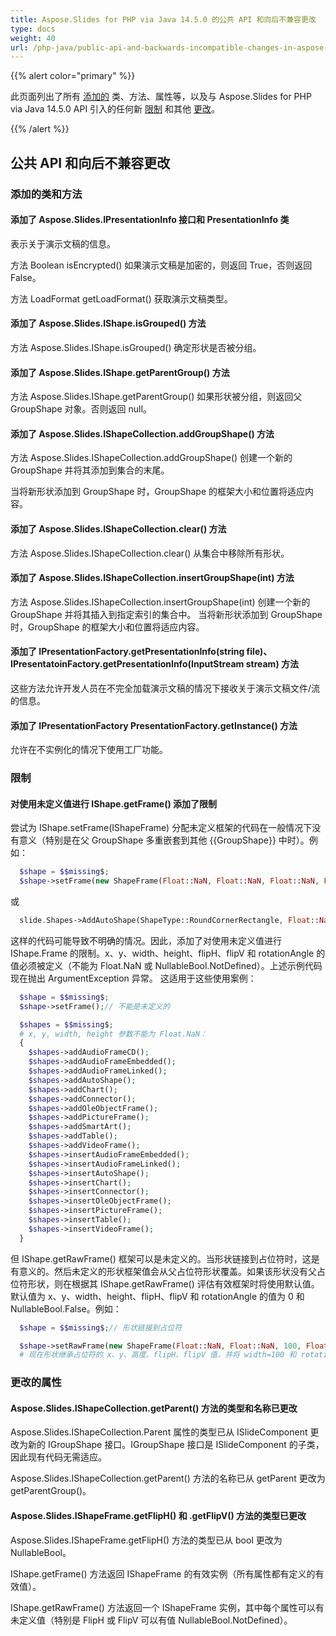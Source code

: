 ```yaml
---
title: Aspose.Slides for PHP via Java 14.5.0 的公共 API 和向后不兼容更改
type: docs
weight: 40
url: /php-java/public-api-and-backwards-incompatible-changes-in-aspose-slides-for-java-14-5-0/
---
```


{{% alert color="primary" %}} 

此页面列出了所有 [添加的](/slides/php-java/public-api-and-backwards-incompatible-changes-in-aspose-slides-for-java-14-5-0/) 类、方法、属性等，以及与 Aspose.Slides for PHP via Java 14.5.0 API 引入的任何新 [限制](/slides/php-java/public-api-and-backwards-incompatible-changes-in-aspose-slides-for-java-14-5-0/) 和其他 [更改](/slides/php-java/public-api-and-backwards-incompatible-changes-in-aspose-slides-for-java-14-5-0/)。

{{% /alert %}} 
## **公共 API 和向后不兼容更改**
### **添加的类和方法**
#### **添加了 Aspose.Slides.IPresentationInfo 接口和 PresentationInfo 类**
表示关于演示文稿的信息。

方法 Boolean isEncrypted() 如果演示文稿是加密的，则返回 True，否则返回 False。

方法 LoadFormat getLoadFormat() 获取演示文稿类型。
#### **添加了 Aspose.Slides.IShape.isGrouped() 方法**
方法 Aspose.Slides.IShape.isGrouped() 确定形状是否被分组。
#### **添加了 Aspose.Slides.IShape.getParentGroup() 方法**
方法 Aspose.Slides.IShape.getParentGroup() 如果形状被分组，则返回父 GroupShape 对象。否则返回 null。
#### **添加了 Aspose.Slides.IShapeCollection.addGroupShape() 方法**
方法 Aspose.Slides.IShapeCollection.addGroupShape() 创建一个新的 GroupShape 并将其添加到集合的末尾。

当将新形状添加到 GroupShape 时，GroupShape 的框架大小和位置将适应内容。
#### **添加了 Aspose.Slides.IShapeCollection.clear() 方法**
方法 Aspose.Slides.IShapeCollection.clear() 从集合中移除所有形状。
#### **添加了 Aspose.Slides.IShapeCollection.insertGroupShape(int) 方法**
方法 Aspose.Slides.IShapeCollection.insertGroupShape(int) 创建一个新的 GroupShape 并将其插入到指定索引的集合中。
当将新形状添加到 GroupShape 时，GroupShape 的框架大小和位置将适应内容。
#### **添加了 IPresentationFactory.getPresentationInfo(string file)、IPresentatoinFactory.getPresentationInfo(InputStream stream) 方法**
这些方法允许开发人员在不完全加载演示文稿的情况下接收关于演示文稿文件/流的信息。
#### **添加了 IPresentationFactory PresentationFactory.getInstance() 方法**
允许在不实例化的情况下使用工厂功能。
### **限制**
#### **对使用未定义值进行 IShape.getFrame() 添加了限制**
尝试为 IShape.setFrame(IShapeFrame) 分配未定义框架的代码在一般情况下没有意义（特别是在父 GroupShape 多重嵌套到其他 {{GroupShape}} 中时）。例如：

```php
  $shape = $$missing$;
  $shape->setFrame(new ShapeFrame(Float::NaN, Float::NaN, Float::NaN, Float::NaN, NullableBool::NotDefined, NullableBool::NotDefined, Float::NaN));

```

或

```php
  slide.Shapes->AddAutoShape(ShapeType::RoundCornerRectangle, Float::NaN, Float::NaN, Float::NaN, Float::NaN);

```

这样的代码可能导致不明确的情况。因此，添加了对使用未定义值进行 IShape.Frame 的限制。x、y、width、height、flipH、flipV 和 rotationAngle 的值必须被定义（不能为 Float.NaN 或 NullableBool.NotDefined）。上述示例代码现在抛出 ArgumentException 异常。
这适用于这些使用案例：

```php
  $shape = $$missing$;
  $shape->setFrame();// 不能是未定义的

  $shapes = $$missing$;
  # x, y, width, height 参数不能为 Float.NaN：
  {
    $shapes->addAudioFrameCD();
    $shapes->addAudioFrameEmbedded();
    $shapes->addAudioFrameLinked();
    $shapes->addAutoShape();
    $shapes->addChart();
    $shapes->addConnector();
    $shapes->addOleObjectFrame();
    $shapes->addPictureFrame();
    $shapes->addSmartArt();
    $shapes->addTable();
    $shapes->addVideoFrame();
    $shapes->insertAudioFrameEmbedded();
    $shapes->insertAudioFrameLinked();
    $shapes->insertAutoShape();
    $shapes->insertChart();
    $shapes->insertConnector();
    $shapes->insertOleObjectFrame();
    $shapes->insertPictureFrame();
    $shapes->insertTable();
    $shapes->insertVideoFrame();
  }
```

但 IShape.getRawFrame() 框架可以是未定义的。当形状链接到占位符时，这是有意义的。然后未定义的形状框架值会从父占位符形状覆盖。如果该形状没有父占位符形状，则在根据其 IShape.getRawFrame() 评估有效框架时将使用默认值。默认值为 x、y、width、height、flipH、flipV 和 rotationAngle 的值为 0 和 NullableBool.False。例如：

```php
  $shape = $$missing$;// 形状链接到占位符

  $shape->setRawFrame(new ShapeFrame(Float::NaN, Float::NaN, 100, Float::NaN, NullableBool::NotDefined, NullableBool::NotDefined, 0));
  # 现在形状继承占位符的 x、y、高度、flipH、flipV 值，并将 width=100 和 rotationAngle=0 覆盖。

```
### **更改的属性**
#### **Aspose.Slides.IShapeCollection.getParent() 方法的类型和名称已更改**
Aspose.Slides.IShapeCollection.Parent 属性的类型已从 ISlideComponent 更改为新的 IGroupShape 接口。IGroupShape 接口是 ISlideComponent 的子类，因此现有代码无需适应。

Aspose.Slides.IShapeCollection.getParent() 方法的名称已从 getParent 更改为 getParentGroup()。
#### **Aspose.Slides.IShapeFrame.getFlipH() 和 .getFlipV() 方法的类型已更改**
Aspose.Slides.IShapeFrame.getFlipH() 方法的类型已从 bool 更改为 NullableBool。

IShape.getFrame() 方法返回 IShapeFrame 的有效实例（所有属性都有定义的有效值）。

IShape.getRawFrame() 方法返回一个 IShapeFrame 实例，其中每个属性可以有未定义值（特别是 FlipH 或 FlipV 可以有值 NullableBool.NotDefined）。